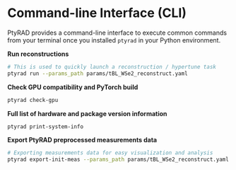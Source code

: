# Command-line Interface (CLI)

PtyRAD provides a command-line interface to execute common commands from your terminal once you installed `ptyrad` in your Python environment.

**Run reconstructions**

```bash
# This is used to quickly launch a reconstruction / hypertune task
ptyrad run --params_path params/tBL_WSe2_reconstruct.yaml
```

**Check GPU compatibility and PyTorch build**

```bash
ptyrad check-gpu
```

**Full list of hardware and package version information**
```bash
ptyrad print-system-info
```

**Export PtyRAD preprocessed measurements data**
```bash
# Exporting measurements data for easy visualization and analysis
ptyrad export-init-meas --params_path params/tBL_WSe2_reconstruct.yaml --output data/ptyrad_init_meas.hdf5 --reshape 128 128 128 128 --append
```